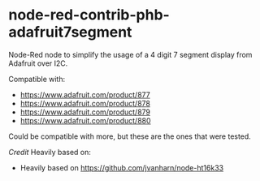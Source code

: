 # node-red-contrib-phb-adafruit7segment
Node-Red node to simplify the usage of a 4 digit 7 segment display from Adafruit over I2C.

Compatible with:
- https://www.adafruit.com/product/877
- https://www.adafruit.com/product/878
- https://www.adafruit.com/product/879
- https://www.adafruit.com/product/880

Could be compatible with more, but these are the ones that were tested. 

*Credit*
Heavily based on:
- Heavily based on https://github.com/jvanharn/node-ht16k33